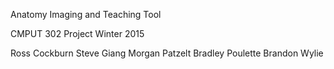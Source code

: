 Anatomy Imaging and Teaching Tool

CMPUT 302 Project Winter 2015

Ross Cockburn
Steve Giang
Morgan Patzelt
Bradley Poulette
Brandon Wylie
